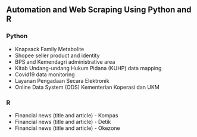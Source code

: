 ## Automation and Web Scraping Using Python and R

### Python
- Knapsack Family Metabolite
- Shopee seller product and identity
- BPS and Kemendagri administrative area
- Kitab Undang-undang Hukum Pidana (KUHP) data mapping
- Covid19 data monitoring
- Layanan Pengadaan Secara Elektronik
- Online Data System (ODS) Kementerian Koperasi dan UKM

### R
- Financial news (title and article) - Kompas
- Financial news (title and article) - Detik
- Financial news (title and article) - Okezone
